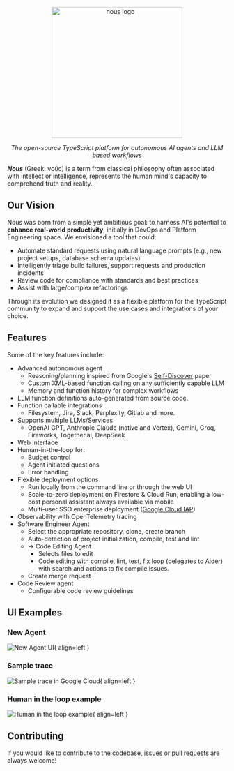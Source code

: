 <p align="center">
  <img src="https://public.trafficguard.ai/nous/banner.png" height="300" alt="nous logo"/>
</p>
<p align="center">
  <em>The open-source TypeScript platform for autonomous AI agents and LLM based workflows</em>
</p>
<em><b>Nous</b></em> (Greek: νοῦς) is a term from classical philosophy often associated with intellect or intelligence, represents the human mind's capacity to comprehend truth and reality.

## Our Vision

Nous was born from a simple yet ambitious goal: to harness AI's potential to **enhance real-world productivity**, initially in DevOps and Platform Engineering space. We envisioned a tool that could:

- Automate standard requests using natural language prompts (e.g., new project setups, database schema updates)
- Intelligently triage build failures, support requests and production incidents
- Review code for compliance with standards and best practices
- Assist with large/complex refactorings

Through its evolution we designed it as a flexible platform for the TypeScript community to expand and support the use cases and integrations of your choice.

## Features

Some of the key features include:

- Advanced autonomous agent
    - Reasoning/planning inspired from Google's [Self-Discover](https://arxiv.org/abs/2402.03620) paper
    - Custom XML-based function calling on any sufficiently capable LLM
    - Memory and function history for complex workflows
- LLM function definitions auto-generated from source code.
- Function callable integrations
    - Filesystem, Jira, Slack, Perplexity, Gitlab and more.
- Supports multiple LLMs/Services
    - OpenAI GPT, Anthropic Claude (native and Vertex), Gemini, Groq, Fireworks, Together.ai, DeepSeek
- Web interface
- Human-in-the-loop for:
    - Budget control
    - Agent initiated questions
    - Error handling
- Flexible deployment options
    - Run locally from the command line or through the web UI
    - Scale-to-zero deployment on Firestore & Cloud Run, enabling a low-cost personal assistant always available via mobile
    - Multi-user SSO enterprise deployment ([Google Cloud IAP](https://cloud.google.com/security/products/iap))
- Observability with OpenTelemetry tracing
- Software Engineer Agent
    - Select the appropriate repository, clone, create branch
    - Auto-detection of project initialization, compile, test and lint
    - -> Code Editing Agent
        - Selects files to edit
        - Code editing with compile, lint, test, fix loop (delegates to [Aider](https://aider.chat/)) with search and actions to fix compile issues.
    - Create merge request
- Code Review agent
    - Configurable code review guidelines

## UI Examples

### New Agent

![New Agent UI](https://public.trafficguard.ai/nous/start.png){ align=left }

### Sample trace

![Sample trace in Google Cloud](https://public.trafficguard.ai/nous/trace.png){ align=left }

### Human in the loop example

![Human in the loop example](https://public.trafficguard.ai/nous/feedback.png){ align=left }

## Contributing 

If you would like to contribute to the codebase, [issues](https://github.com/TrafficGuard/nous/issues) or [pull requests](https://github.com/TrafficGuard/nous/pulls) are always welcome!

